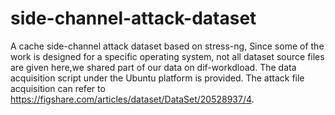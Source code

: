 # side-channel-attack-dataset
A cache side-channel attack dataset based on stress-ng,
Since some of the work is designed for a specific operating system, not all dataset source files are given here,we shared part of our data on dif-workdload. The data acquisition script under the Ubuntu platform is provided. The attack file acquisition can refer to https://figshare.com/articles/dataset/DataSet/20528937/4.
